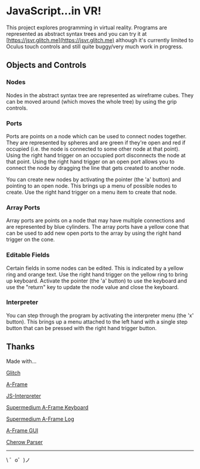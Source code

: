 JavaScript...in VR!
=================

This project explores programming in virtual reality. Programs are represented as abstract syntax trees and you can try it at  [https://jsvr.glitch.me](https://jsvr.glitch.me) although it's currently limited to Oculus touch controls and still quite buggy/very much work in progress.


Objects and Controls
------------

### Nodes
Nodes in the abstract syntax tree are represented as wireframe cubes. They can be moved around (which moves the whole tree) by using the grip controls.

### Ports
Ports are points on a node which can be used to connect nodes together. They are represented by spheres and are green if they're open and red if occupied (i.e. the node is connected to some other node at that point). Using the right hand trigger on an occupied port disconnects the node at that point. Using the right hand trigger on an open port allows you to connect the node by dragging the line that gets created to another node.

You can create new nodes by activating the pointer (the 'a' button) and pointing to an open node. This brings up a menu of possible nodes to create. Use the right hand trigger on a menu item to create that node.

### Array Ports
Array ports are points on a node that may have multiple connections and are represented by blue cylinders. The array ports have a yellow cone that can be used to add new open ports to the array by using the right hand trigger on the cone.

### Editable Fields 
Certain fields in some nodes can be edited. This is indicated by a yellow ring and orange text. Use the right hand trigger on the yellow ring to bring up keyboard. Activate the pointer (the 'a' button) to use the keyboard and use the "return" key to update the node value and close the keyboard.

### Interpreter
You can step through the program by activating the interpreter menu (the 'x' button). This brings up a menu attached to the left hand with a single step button that can be pressed with the right hand trigger button.

Thanks
-------

Made with...

[Glitch](https://glitch.com)

[A-Frame](https://aframe.io)

[JS-Interpreter](https://github.com/NeilFraser/JS-Interpreter)

[Supermedium A-Frame Keyboard](https://github.com/supermedium/aframe-super-keyboard/tree/master/dist)

[Supermedium A-Frame Log](https://github.com/supermedium/superframe/tree/master/components/log)

[A-Frame GUI](https://github.com/rdub80/aframe-gui)

[Cherow Parser](https://github.com/cherow/cherow)

-------------------

\ ゜o゜)ノ

